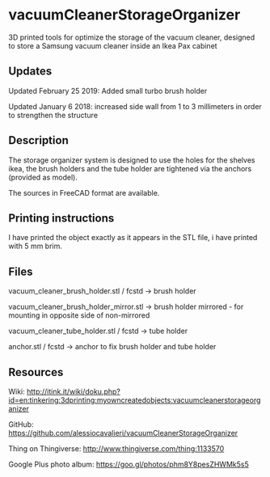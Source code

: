 # vacuumCleanerStorageOrganizer
3D printed tools for optimize the storage of the vacuum cleaner,  designed to store a Samsung vacuum cleaner inside an Ikea Pax cabinet

## Updates
Updated February 25 2019: Added small turbo brush holder

Updated January 6 2018: increased side wall from 1 to 3 millimeters in order to strengthen the structure


## Description
The storage organizer system is designed to use the holes for the shelves ikea, the brush holders and the tube holder are tightened via the anchors (provided as model).

The sources in FreeCAD format are available.

## Printing instructions

I have printed the object exactly as it appears in the STL file, i have printed with 5 mm brim.

## Files

vacuum_cleaner_brush_holder.stl / fcstd -> brush holder 

vacuum_cleaner_brush_holder_mirror.stl -> brush holder mirrored - for mounting in opposite side of non-mirrored

vacuum_cleaner_tube_holder.stl / fcstd -> tube holder

anchor.stl / fcstd -> anchor to fix brush holder and tube holder

## Resources

Wiki: http://itink.it/wiki/doku.php?id=en:tinkering:3dprinting:myowncreatedobjects:vacuumcleanerstorageorganizer

GitHub: https://github.com/alessiocavalieri/vacuumCleanerStorageOrganizer

Thing on Thingiverse: http://www.thingiverse.com/thing:1133570

Google Plus photo album: https://goo.gl/photos/phm8Y8pesZHWMk5s5
